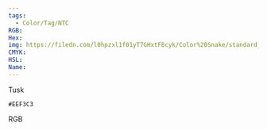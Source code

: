 ```yaml
---
tags:
  - Color/Tag/NTC
RGB:
Hex:
img: https://filedn.com/l0hpzxl1f01yT7GHxtF8cyk/Color%20Snake/standard_csv_to_svg//EEF3C3.svg
CMYK:
HSL:
Name:
---
```

Tusk
```palette
#EEF3C3
```
RGB
